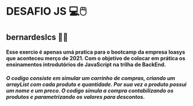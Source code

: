 # DESAFIO JS :computer::computer_mouse:

## bernardeslcs :man_student:

#### Esse exercio é apenas umá pratica para o bootcamp da empresa Ioasys que aconteceu merço de 2021. Com o objetivo de colocar em prática os ensinamentos introdutórios de JavaScript na trilha de BackEnd.

##### O codigo consiste em simular um carrinho de compras, criando um arrayList com cada produto e quantidade. Por sua vez o produto possui um nome e um preco. O codigo simula a compra contabilizando os produtos e parametrizando os valores para descontos.

